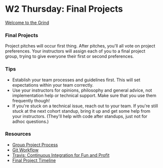 # W2 Thursday: Final Projects

[Welcome to the Grind](https://www.youtube.com/watch?v=hbkZrOU1Zag)

### Final Projects

Project pitches will occur first thing.  After pitches, you'll all vote on project preferences.  Your instructors will assign each of you to a final project group, trying to give everyone their first or second preferences.

### Tips

- Establish your team processes and guidelines first. This will set expectations within your team correctly.
- Use your instructors for opinions, philosophy and general advice, not implementation help or technical support. Make sure that you use them frequently though!
- If you're stuck on a technical issue, reach out to your team. If you're still stuck at the next cohort standup, bring it up and get some help from your instructors. (They'll help with code after standups, just not for adhoc questions.)

### Resources

- [Group Project Process](../resources/group_project_process.md)
- [Git Workflow](../resources/git-workflow.md)
- [Travis: Continuous Integration for Fun and Profit](../resources/travis.md)
- [Final Project Timeline](../resources/final-projects.md)
